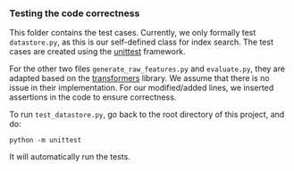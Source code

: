 ### Testing the code correctness

This folder contains the test cases. Currently, we only formally test `datastore.py`, as this is our self-defined class for index search. 
The test cases are created using the [unittest](https://docs.python.org/3/library/unittest.html) framework. 

For the other two files `generate_raw_features.py` and `evaluate.py`, they are adapted based on the [transformers](https://github.com/huggingface/transformers/tree/main/examples/legacy/seq2seq) library. We assume that
there is no issue in their implementation. For our modified/added lines, we inserted assertions in the code to ensure correctness.

To run `test_datastore.py`, go back to the root directory of this project, and do: 

`python -m unittest`

It will automatically run the tests. 